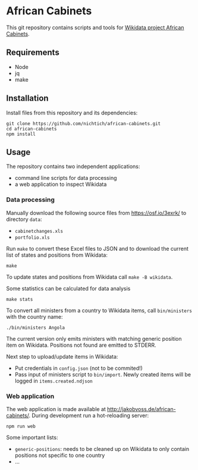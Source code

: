 # African Cabinets

This git repository contains scripts and tools for [Wikidata project African Cabinets](https://www.wikidata.org/wiki/Wikidata:WikiProject_Africa/Cabinets).

## Requirements

* Node
* jq
* make

## Installation

Install files from this repository and its dependencies:

~~~
git clone https://github.com/nichtich/african-cabinets.git
cd african-cabinets
npm install
~~~

## Usage

The repository contains two independent applications:

* command line scripts for data processing
* a web application to inspect Wikidata

### Data processing

Manually download the following source files from <https://osf.io/3exrk/> to directory `data`:

* `cabinetchanges.xls`
* `portfolio.xls`

Run `make` to convert these Excel files to JSON and to download the current list of states and positions from Wikidata:

    make

To update states and positions from Wikidata call `make -B wikidata`.

Some statistics can be calculated for data analysis

    make stats

To convert all ministers from a country to Wikidata items, call `bin/ministers` with the country name:

    ./bin/ministers Angola

The current version only emits ministers with matching generic position item on Wikidata. Positions not found are emitted to STDERR.

Next step to upload/update items in Wikidata:

* Put credentials in `config.json` (not to be commited!)
* Pass input of ministers script to `bin/import`. Newly created items will be logged in `items.created.ndjson`

### Web application

The web application is made available at <http://jakobvoss.de/african-cabinets/>. During development run a hot-reloading server:

    npm run web

Some important lists:

* `generic-positions`: needs to be cleaned up on Wikidata to only contain positions not specific to one country
* ...
